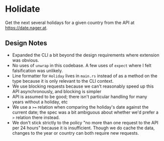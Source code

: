 # Holidate

Get the next several holidays for a given country from the API at <https://date.nager.at>.

## Design Notes

- Expanded the CLI a bit beyond the design requirements where extension was obvious.
- No uses of `unwrap` in this codebase. A few uses of `expect` where I felt falsification was unlikely.
- Line formatter for `Holiday` lives in `main.rs` instead of as a method on the type because it is only relevant to the CLI context.
- We use blocking requests because we can't reasonably speed up this API asynchronously, and blocking is simpler
- API is assumed to be good; there isn't particular handling for many years without a holiday, etc
- We use a `>=` relation when comparing the holiday's date against the current date; the spec was a bit ambiguous about whether we'd prefer a `>` relation there instead.
- We don't stick strictly to the policy "no more than one request to the API per 24 hours" because it is insufficient. Though we do cache the data, changes to the year or country can both require new requests.
